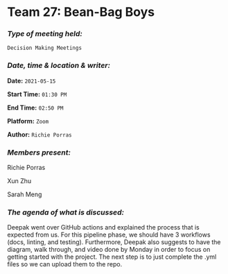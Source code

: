 # **Team 27: Bean-Bag Boys**
### *Type of meeting held:*

```
Decision Making Meetings
```
### *Date, time & location & writer:*
**Date:** `2021-05-15`

**Start Time:** `01:30 PM`

**End Time:** `02:50 PM`

**Platform:** `Zoom`

**Author:** `Richie Porras`
​
### *Members present:*

Richie Porras

Xun Zhu

Sarah Meng
​
### *The agenda of what is discussed:*
Deepak went over GitHub actions and explained the process that is expected from us. For this pipeline phase, we should have 3 workflows (docs, linting, and testing). Furthermore,
Deepak also suggests to have the diagram, walk through, and video done by Monday in order to focus on getting started with the project. The next step is to just complete the .yml files
so we can upload them to the repo.

